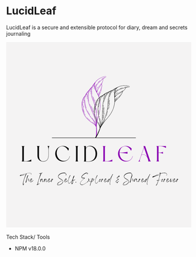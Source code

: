 # LucidLeaf

LucidLeaf is a secure and extensible protocol for diary, dream and secrets journaling 

![image](frontend/src/Logo.png)

Tech Stack/ Tools
- NPM v18.0.0

